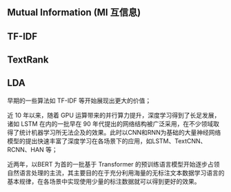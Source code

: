 #

## Mutual Information (MI 互信息)
## TF-IDF
## TextRank
## LDA

早期的一些算法如 TF-IDF 等开始展现出更大的价值；

近 10 年以来，随着 GPU 运算带来的并行算力提升，深度学习得到了长足发展，诸如 LSTM 在内的一批早在 90 年代提出的网络结构被广泛采用，在不少领域取得了统计机器学习所无法企及的效果。此时以CNN和RNN为基础的大量神经网络模型的提出快速丰富了深度学习在各场景下的应用，如LSTM、TextCNN、RCNN、HAN 等；

近两年，以BERT 为首的一批基于 Transformer 的预训练语言模型开始逐步占领自然语言处理的主流，其主要目的在于充分利用海量的无标注文本数据学习语言的基本规律，在各场景中实现使用少量的标注数据就可以得到更好的效果。